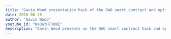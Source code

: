 ```yaml
---
title: "Gavin Wood presentation hack of the DAO smart contract and options Ethereum community"
date: 2016-06-20
author: "Gavin Wood"
youtube_id: "KaOGtH7J0WE"
description: "Gavin Wood presents on the DAO smart contract hack and options for the Ethereum community, Dutch Blockchain Conference, June 20, 2016"
---
```

